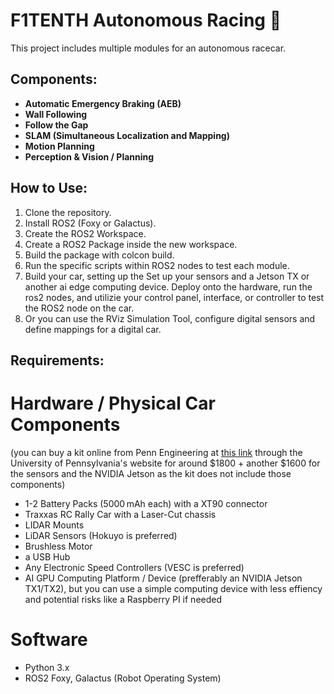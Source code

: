 # F1TENTH Autonomous Racing 🏁

This project includes multiple modules for an autonomous racecar.

##  Components:
- **Automatic Emergency Braking (AEB)**
- **Wall Following**
- **Follow the Gap**
- **SLAM (Simultaneous Localization and Mapping)**
- **Motion Planning**
- **Perception & Vision / Planning**


## How to Use:
1. Clone the repository.
2. Install ROS2 (Foxy or Galactus).
4. Create the ROS2 Workspace.
5. Create a ROS2 Package inside the new workspace.
6. Build the package with colcon build. 
7. Run the specific scripts within ROS2 nodes to test each module.
8. Build your car, setting up the  Set up your sensors and a Jetson TX or another ai edge computing device. Deploy onto the hardware, run the ros2 nodes, and utilizie your control panel, interface, or controller to test the ROS2 node on the car.
9. Or you can use the RViz Simulation Tool, configure digital sensors and define mappings for a digital car.

## Requirements:

# Hardware / Physical Car Components
(you can buy a kit online from Penn Engineering at [this link](https://racecarj.com/products/racecar-j-robot-f1-tenth-kit) through the University of Pennsylvania's website for around $1800 + another $1600 for the sensors and the NVIDIA Jetson as the kit does not include those components)

- 1-2 Battery Packs (5000 mAh each) with a XT90 connector
- Traxxas RC Rally Car with a Laser-Cut chassis
- LIDAR Mounts
- LiDAR Sensors (Hokuyo is preferred)
- Brushless Motor
- a USB Hub
- Any Electronic Speed Controllers (VESC is preferred)
-  AI GPU Computing Platform / Device (prefferably an NVIDIA Jetson TX1/TX2), but you can use a simple computing device with less effiency and potential risks like a Raspberry PI if needed


# Software
- Python 3.x
- ROS2 Foxy, Galactus (Robot Operating System)
